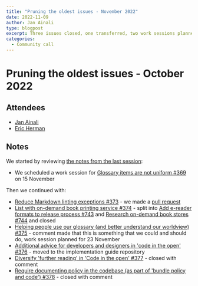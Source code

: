 ```yaml
---
title: "Pruning the oldest issues - November 2022"
date: 2022-11-09
author: Jan Ainali
type: blogpost
excerpt: Three issues closed, one transferred, two work sessions planned and one pull request made
categories:
  - Community call
---
```


# Pruning the oldest issues - October 2022

## Attendees

* [Jan Ainali](https://publiccode.net/who-we-are/team/jan-ainali.html)
* [Eric Herman](https://publiccode.net/who-we-are/team/eric-herman.html)

## Notes

We started by reviewing [the notes from the last session](https://blog.publiccode.net/community%20call/2022/10/17/pruning-the-oldest-issues.html):

* We scheduled a work session for [Glossary items are not uniform #369](https://github.com/publiccodenet/standard/issues/369) on 15 November

Then we continued with:

* [Reduce Markdown linting exceptions #373](https://github.com/publiccodenet/standard/issues/373) - we made a [pull request](https://github.com/publiccodenet/standard/pull/742)
* [List with on-demand book printing service #374](https://github.com/publiccodenet/standard/issues/374) - split into [Add e-reader formats to release process #743](https://github.com/publiccodenet/standard/issues/743) and [Research on-demand book stores #744](https://github.com/publiccodenet/standard/issues/744) and closed
* [Helping people use our glossary (and better understand our worldview) #375](https://github.com/publiccodenet/standard/issues/375) - comment made that this is something that we could and should do, work session planned for 23 November
* [Additional advice for developers and designers in 'code in the open' #376](https://github.com/publiccodenet/standard/issues/376) - moved to the implementation guide repository
* [Diversify 'further reading' in 'Code in the open' #377](https://github.com/publiccodenet/standard/issues/377) - closed with comment
* [Require documenting policy in the codebase (as part of 'bundle policy and code') #378](https://github.com/publiccodenet/standard/issues/378) - closed with comment
